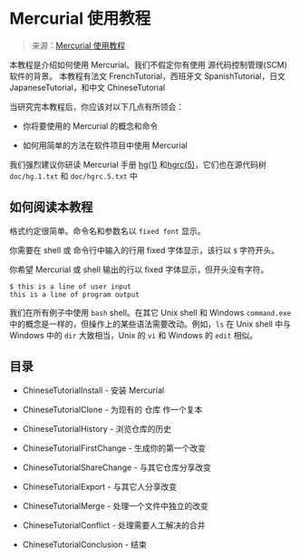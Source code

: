 # Mercurial 使用教程

> 来源：[Mercurial 使用教程](https://www.mercurial-scm.org/wiki/ChineseTutorial)

本教程是介绍如何使用 Mercurial。我们不假定你有使用 源代码控制管理(SCM) 软件的背景。 本教程有法文 FrenchTutorial，西班牙文 SpanishTutorial，日文 JapaneseTutorial，和中文 ChineseTutorial

当研究完本教程后，你应该对以下几点有所领会：

*   你将要使用的 Mercurial 的概念和命令

*   如何用简单的方法在软件项目中使用 Mercurial

我们强烈建议你研读 Mercurial 手册 [hg(1)](http://www.selenic.com/mercurial/hg.1.html) 和[hgrc(5)](http://www.selenic.com/mercurial/hgrc.5.html)，它们也在源代码树 `doc/hg.1.txt` 和 `doc/hgrc.5.txt` 中

## 如何阅读本教程

格式约定很简单。命令名和参数名以 `fixed font` 显示。

你需要在 shell 或 命令行中输入的行用 fixed 字体显示，该行以 `$` 字符开头。

你希望 Mercurial 或 shell 输出的行以 fixed 字体显示，但开头没有字符。

```
$ this is a line of user input
this is a line of program output 
```

我们在所有例子中使用 `bash` shell。在其它 Unix shell 和 Windows `command.exe` 中的概念是一样的，但操作上的某些语法需要改动。例如，`ls` 在 Unix shell 中与 Windows 中的 `dir` 大致相当，Unix 的 `vi` 和 Windows 的 `edit` 相似。

## 目录

*   ChineseTutorialInstall - 安装 Mercurial

*   ChineseTutorialClone - 为现有的 仓库 作一个复本

*   ChineseTutorialHistory - 浏览仓库的历史

*   ChineseTutorialFirstChange - 生成你的第一个改变

*   ChineseTutorialShareChange - 与其它仓库分享改变

*   ChineseTutorialExport - 与其它人分享改变

*   ChineseTutorialMerge - 处理一个文件中独立的改变

*   ChineseTutorialConflict - 处理需要人工解决的合并

*   ChineseTutorialConclusion - 结束